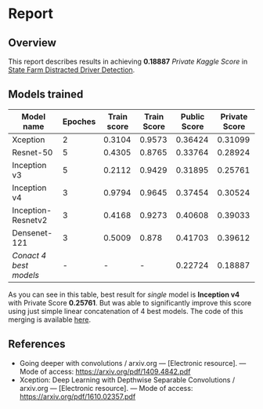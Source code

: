 # Report
## Overview
This report describes results in achieving **0.18887** *Private Kaggle Score* in [State Farm Distracted Driver Detection](https://www.kaggle.com/c/state-farm-distracted-driver-detection).
## Models trained
|Model name|Epoches|Train score|Train Score|Public Score|Private Score|
|---|---|---|---|---| --|
|Xception |2 |0.3104 |0.9573 |0.36424 |0.31099|
| Resnet-50| 5| 0.4305| 0.8765| 0.33764 |0.28924|
| Inception v3| 5 |0.2112 |0.9429 |0.31895 |0.25761|
| Inception v4 |3 |0.9794 |0.9645 |0.37454 |0.30524 |
|Inception-Resnetv2 |3 |0.4168 |0.9273 | 0.40608 |0.39033|
| Densenet-121 |3 |0.5009| 0.878 |0.41703 |0.39612|
|*Conact 4 best models*|-|-|-|0.22724|0.18887|

As you can see in this table, best result for *single* model is **Inception v4** with Private Score **0.25761**.
But was able to significantly improve this score using just simple linear concatenation of 4 best models. The code of this merging is available [here](src/merger.py).
## References
 - Going deeper with convolutions / arxiv.org — [Electronic resource]. — Mode of access: https://arxiv.org/pdf/1409.4842.pdf 
 - Xception: Deep Learning with Depthwise Separable Convolutions / arxiv.org — [Electronic resource]. — Mode of access: https://arxiv.org/pdf/1610.02357.pdf
